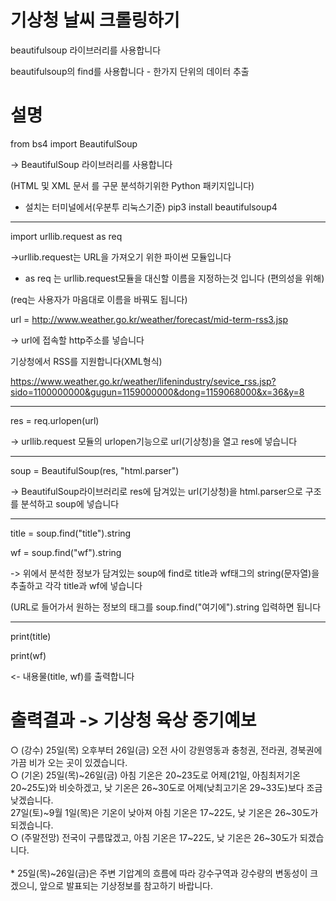# 기상청 날씨 크롤링하기
beautifulsoup 라이브러리를 사용합니다

beautifulsoup의 find를 사용합니다 - 한가지 단위의 데이터 추출

# 설명
from bs4 import BeautifulSoup

-> BeautifulSoup 라이브러리를 사용합니다

(HTML 및 XML 문서 를 구문 분석하기위한 Python 패키지입니다)

- 설치는 터미널에서(우분투 리눅스기준) pip3 install beautifulsoup4

----------------------------------------------------------------------------------------------------

import urllib.request as req

->urllib.request는 URL을 가져오기 위한 파이썬 모듈입니다

- as req 는 urllib.request모듈을 대신할 이름을 지정하는것 입니다 (편의성을 위해)

(req는 사용자가 마음대로 이름을 바꿔도 됩니다)

url = http://www.weather.go.kr/weather/forecast/mid-term-rss3.jsp

-> url에 접속할 http주소를 넣습니다

기상청에서 RSS를 지원합니다(XML형식)

https://www.weather.go.kr/weather/lifenindustry/sevice_rss.jsp?sido=1100000000&gugun=1159000000&dong=1159068000&x=36&y=8

 
----------------------------------------------------------------------------------------------------

res = req.urlopen(url)

-> urllib.request 모듈의 urlopen기능으로 url(기상청)을 열고 res에 넣습니다

 

----------------------------------------------------------------------------------------------------

soup = BeautifulSoup(res, "html.parser")

-> BeautifulSoup라이브러리로 res에 담겨있는 url(기상청)을 html.parser으로 구조를 분석하고 soup에 넣습니다

 

----------------------------------------------------------------------------------------------------

title = soup.find("title").string

wf = soup.find("wf").string

-> 위에서 분석한 정보가 담겨있는 soup에 find로 title과 wf태그의 string(문자열)을 추출하고 각각 title과 wf에 넣습니다

(URL로 들어가서 원하는 정보의 태그를 soup.find("여기에").string 입력하면 됩니다

----------------------------------------------------------------------------------------------------

print(title)

print(wf)

<- 내용물(title, wf)를 출력합니다

# 출력결과 -> 기상청 육상 중기예보
○ (강수) 25일(목) 오후부터 26일(금) 오전 사이 강원영동과 충청권, 전라권, 경북권에 가끔 비가 오는 곳이 있겠습니다. <br />○ (기온) 25일(목)~26일(금) 아침 기온은 20~23도로 어제(21일, 아침최저기온 20~25도)와 비슷하겠고, 낮 기온은 26~30도로 어제(낮최고기온 29~33도)보다 조금 낮겠습니다.<br />          27일(토)~9월 1일(목)은 기온이 낮아져 아침 기온은 17~22도, 낮 기온은 26~30도가 되겠습니다.<br />○ (주말전망) 전국이 구름많겠고, 아침 기온은 17~22도, 낮 기온은 26~30도가 되겠습니다.<br /><br />* 25일(목)~26일(금)은 주변 기압계의 흐름에 따라 강수구역과 강수량의 변동성이 크겠으니, 앞으로 발표되는 기상정보를 참고하기 바랍니다.
